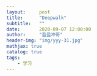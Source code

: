 ```yaml
---
layout:     post
title:      "Deepwalk"
subtitle:   ""
date:       2020-09-07 12:00:00
author:     "盈盈冲哥"
header-img: "img/yyy-31.jpg"
mathjax: true
catalog: true
tags:
    - 学习
---
```


